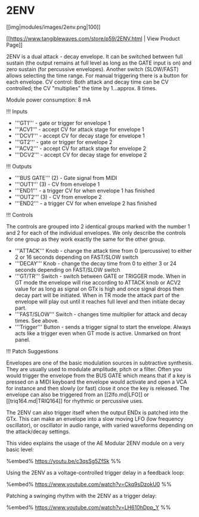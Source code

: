 # 2ENV

[[img|modules/images/2env.png|100]]

[[https://www.tangiblewaves.com/store/p59/2ENV.html | View Product Page]]

2ENV is a dual attack - decay envelope. It can be switched between full sustain (the output remains at full level as long as the GATE input is on) and zero sustain (for percussive envelopes). Another switch (SLOW/FAST) allows selecting the time range.​
For manual triggering there is a button for each envelope.
CV control: Both attack and decay time can be CV controlled; the CV "multiplies" the time by 1...approx. 8 times.

Module power consumption: 8 mA

!!! Inputs
* '''GT1''' - gate or trigger for envelope 1
* '''ACV1''' - accept CV for attack stage for envelope 1
* '''DCV1''' - accept CV for decay stage for envelope 1
* '''GT2''' - gate or trigger for envelope 2
* '''ACV2''' - accept CV for attack stage for envelope 2
* '''DCV2''' - accept CV for decay stage for envelope 2

!!! Outputs
* '''BUS GATE''' (2) - Gate signal from MIDI
* '''OUT1''' (3) - CV from envelope 1
* '''END1''' - a trigger CV for when envelope 1 has finished
* '''OUT2''' (3) - CV from envelope 2
* '''END2''' - a trigger CV for when envelope 2 has finished

!!! Controls

The controls are grouped into 2 identical groups marked with the number 1 and 2 for each of the individual envelopes. We only describe the controls for one group as they work exactly the same for the other group.

* '''ATTACK''' Knob - change the attack time from 0 (percussive) to either 2 or 16 seconds depending on FAST/SLOW switch
* '''DECAY''' Knob - change the decay time from 0 to either 3 or 24 seconds depending on FAST/SLOW switch
* '''GT/TR''' Switch - switch between GATE or TRIGGER mode. When in GT mode the envelope will rise according to ATTACK knob or ACV2 value for as long as signal on GTx is high and once signal drops then decay part will be initiated. When in TR mode the attack part of the envelope will play out until it reaches full level and then initiate decay part.
* '''FAST/SLOW''' Switch - changes time multiplier for attack and decay times. See above.
* '''Trigger''' Button - sends a trigger signal to start the envelope. Always acts like a trigger even when GT mode is active. Unmarked on front panel.

!!! Patch Suggestions

Envelopes are one of the basic modulation sources in subtractive synthesis. They are usually used to modulate amplitude, pitch or a filter. Often you would trigger the envelope from the BUS GATE which means that if a key is pressed on a MIDI keyboard the envelope would activate and open a VCA for instance and then slowly (or fast) close it once the key is released. The envelope can also be triggered from an [[2lfo.md|LFO]] or [[triq164.md|TRIQ164]] for rhythmic or percussive uses.

The 2ENV can also trigger itself when the output ENDx is patched into the GTx.  This can make an envelope into a slow moving LFO (low frequency oscillator), or oscillator in audio range, with varied waveforms depending on the attack/decay settings. 

This video explains the usage of the AE Modular 2ENV module on a very basic level: 

%embed% https://youtu.be/c3qsSg5ZfSk %%

Using the 2ENV as a voltage-controlled trigger delay in a feedback loop:

%embed% https://www.youtube.com/watch?v=Ckq9sDzokU0 %%

Patching a swinging rhythm with the 2ENV as a trigger delay:

%embed% https://www.youtube.com/watch?v=LH610hDpp_Y %%

